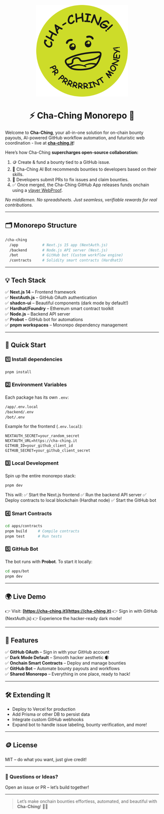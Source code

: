 <div align="center">
  <img src="./assets/cha-ching-logo-green.png" alt="Cha-Ching Logo" width="300"/>
  <h1>⚡️ Cha-Ching Monorepo 🚀</h1>
</div>

Welcome to **Cha-Ching**, your all-in-one solution for on-chain bounty payouts, AI-powered GitHub workflow automation, and futuristic web coordination - live at **[cha-ching.it](https://cha-ching.it)**!

Here’s how Cha-Ching **supercharges open-source collaboration:**
1. 🪙 Create & fund a bounty tied to a GitHub issue.
2. 🤖 Cha-Ching AI Bot recommends bounties to developers based on their skills.
3. 🔧 Developers submit PRs to fix issues and claim bounties.
4. ✅ Once merged, the Cha-Ching GitHub App releases funds onchain using a [vlayer WebProof](https://book.vlayer.xyz/features/web.html).

<em>No middlemen. No spreadsheets. Just seamless, verifiable rewards for real contributions.</em>

---

## 🗂️ Monorepo Structure

```bash
/cha-ching
  /app           # Next.js 15 app (NextAuth.js)
  /backend       # Node.js API server (Nest.js)
  /bot           # GitHub bot (Custom workflow engine)
  /contracts     # Solidity smart contracts (Hardhat3)
```

---

## 💡 Tech Stack

✅ **Next.js 14** – Frontend framework <br>
✅ **NextAuth.js** – GitHub OAuth authentication <br>
✅ **shadcn-ui** – Beautiful components (dark mode by default!) <br>
✅ **Hardhat/Foundry** – Ethereum smart contract toolkit <br>
✅ **Node.js** – Backend API server <br>
✅ **Probot** – GitHub bot for automations <br>
✅ **pnpm workspaces** – Monorepo dependency management <br>

---

## 🚀 Quick Start

### 1️⃣ Install dependencies

```bash
pnpm install
```

### 2️⃣ Environment Variables

Each package has its own `.env`:

```bash
/app/.env.local
/backend/.env
/bot/.env
```

Example for the frontend (`.env.local`):

```env
NEXTAUTH_SECRET=your_random_secret
NEXTAUTH_URL=https://cha-ching.it
GITHUB_ID=your_github_client_id
GITHUB_SECRET=your_github_client_secret
```

### 3️⃣ Local Development

Spin up the entire monorepo stack:

```bash
pnpm dev
```

This will:
✅ Start the Next.js frontend
✅ Run the backend API server
✅ Deploy contracts to local blockchain (Hardhat node)
✅ Start the GitHub bot

### 4️⃣ Smart Contracts

```bash
cd apps/contracts
pnpm build     # Compile contracts
pnpm test      # Run tests
```

### 5️⃣ GitHub Bot

The bot runs with **Probot**. To start it locally:

```bash
cd apps/bot
pnpm dev
```

---

## 🌍 Live Demo

👉 Visit: **[https://cha-ching.it](https://cha-ching.it)**
👉 Sign in with GitHub (NextAuth.js)
👉 Experience the hacker-ready dark mode!

---

## 🌟 Features

✅ **GitHub OAuth** – Sign in with your GitHub account <br>
✅ **Dark Mode Default** – Smooth hacker aesthetic 🌒 <br>
✅ **Onchain Smart Contracts** – Deploy and manage bounties <br>
✅ **GitHub Bot** – Automate bounty payouts and workflows <br>
✅ **Shared Monorepo** – Everything in one place, ready to hack! <br>

---

## 🛠️ Extending It

- Deploy to Vercel for production
- Add Prisma or other DB to persist data
- Integrate custom GitHub webhooks
- Expand bot to handle issue labeling, bounty verification, and more!

---

## 🪙 License

MIT – do what you want, just give credit!

---

### 💬 Questions or Ideas?

Open an issue or PR – let’s build together!

---

> Let’s make onchain bounties effortless, automated, and beautiful with **Cha-Ching**! 💸✨

